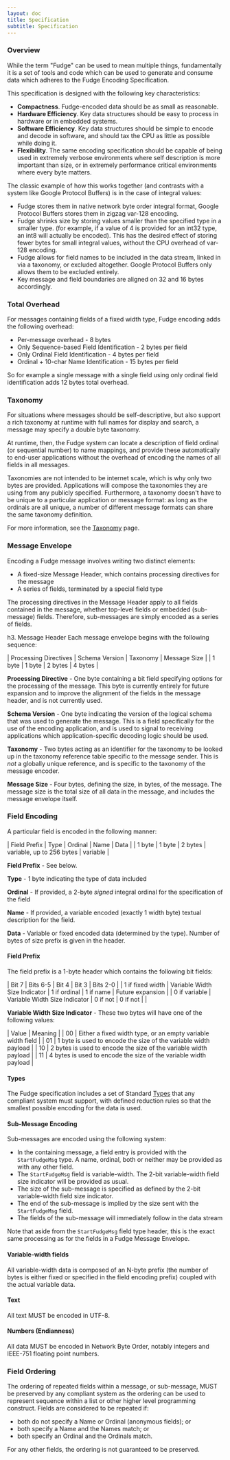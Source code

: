 ```yaml
---
layout: doc
title: Specification
subtitle: Specification
---
```


### Overview

While the term "Fudge" can be used to mean multiple things, fundamentally it is a set of tools and code which
can be used to generate and consume data which adheres to the Fudge Encoding Specification.

This specification is designed with the following key characteristics:

* **Compactness**. Fudge-encoded data should be as small as reasonable.
* **Hardware Efficiency**. Key data structures should be easy to process in hardware or in embedded systems.
* **Software Efficiency**. Key data structures should be simple to encode and decode in software, and should tax the
CPU as little as possible while doing it.
* **Flexibility**. The same encoding specification should be capable of being used in extremely verbose environments
where self description is more important than size, or in extremely performance critical environments where every byte matters.

The classic example of how this works together (and contrasts with a system like Google Protocol Buffers) is
in the case of integral values:

* Fudge stores them in native network byte order integral format, Google Protocol Buffers stores them in zigzag var-128 encoding.
* Fudge shrinks size by storing values smaller than the specified type in a smaller type.
(for example, if a value of 4 is provided for an int32 type, an int8 will actually be encoded).
This has the desired effect of storing fewer bytes for small integral values, without the CPU overhead of var-128 encoding.
* Fudge allows for field names to be included in the data stream, linked in via a taxonomy, or excluded altogether.
Google Protocol Buffers only allows them to be excluded entirely.
* Key message and field boundaries are aligned on 32 and 16 bytes accordingly.


### Total Overhead
For messages containing fields of a fixed width type, Fudge encoding adds the following overhead:

* Per-message overhead - 8 bytes
* Only Sequence-based Field Identification - 2 bytes per field
* Only Ordinal Field Identification - 4 bytes per field
* Ordinal + 10-char Name Identification - 15 bytes per field

So for example a single message with a single field using only ordinal field identification adds 12 bytes total overhead.


### Taxonomy
For situations where messages should be self-descriptive, but also support a rich taxonomy at runtime with full names
for display and search, a message may specify a double byte taxonomy.

At runtime, then, the Fudge system can locate a description of field ordinal (or sequential number) to name mappings,
and provide these automatically to end-user applications without the overhead of encoding the names of all fields in all messages.

Taxonomies are not intended to be internet scale, which is why only two bytes are provided.
Applications will compose the taxonomies they are using from any publicly specified.
Furthermore, a taxonomy doesn't have to be unique to a particular application or message format: as long as
the ordinals are all unique, a number of different message formats can share the same taxonomy definition.

For more information, see the [Taxonomy](taxonomy.html) page.


### Message Envelope

Encoding a Fudge message involves writing two distinct elements:

* A fixed-size Message Header, which contains processing directives for the message
* A series of fields, terminated by a special field type

The processing directives in the Message Header apply to all fields contained in the message,
whether top-level fields or embedded (sub-message) fields. Therefore, sub-messages are simply encoded as a series of fields.

h3. Message Header
Each message envelope begins with the following sequence:

 | Processing Directives | Schema Version | Taxonomy | Message Size |
 |  1 byte               |  1 byte        |  2 bytes |  4 bytes     |

**Processing Directive** - One byte containing a bit field specifying options for the processing of the message.
This byte is currently entirely for future expansion and to improve the alignment of the fields in the message header,
and is not currently used.

**Schema Version** - One byte indicating the version of the logical schema that was used to generate the message.
This is a field specifically for the use of the encoding application, and is used to signal to receiving applications
which application-specific decoding logic should be used.

**Taxonomy** - Two bytes acting as an identifier for the taxonomy to be looked up in the taxonomy reference table
specific to the message sender.
This is *not* a globally unique reference, and is specific to the taxonomy of the message encoder.

**Message Size** - Four bytes, defining the size, in bytes, of the message.
The message size is the total size of all data in the message, and includes the message envelope itself.


### Field Encoding
A particular field is encoded in the following manner:

 | Field Prefix | Type    | Ordinal  | Name                       | Data      |
 |  1 byte      |  1 byte |  2 bytes |  variable, up to 256 bytes |  variable |

**Field Prefix** - See below.

**Type** - 1 byte indicating the type of data included

**Ordinal** - If provided, a 2-byte *signed* integral ordinal for the specification of the field

**Name** - If provided, a variable encoded (exactly 1 width byte) textual description for the field.

**Data** - Variable or fixed encoded data (determined by the type). Number of bytes of size prefix is given in the header.

#### Field Prefix
The field prefix is a 1-byte header which contains the following bit fields:

 | Bit 7            | Bits 6-5                      | Bit 4        | Bit 3     | Bits 2-0         |
 | 1 if fixed width | Variable Width Size Indicator | 1 if ordinal | 1 if name | Future expansion |
 | 0 if variable    | Variable Width Size Indicator | 0 if not     | 0 if not  |                  |

**Variable Width Size Indicator** - These two bytes will have one of the following values:

 | Value | Meaning                                                          |
 | 00    | Either a fixed width type, or an empty variable width field      |
 | 01    | 1 byte is used to encode the size of the variable width payload  |
 | 10    | 2 bytes is used to encode the size of the variable width payload |
 | 11    | 4 bytes is used to encode the size of the variable width payload |

#### Types
The Fudge specification includes a set of Standard [Types](types.html) that any compliant system must support,
with defined reduction rules so that the smallest possible encoding for the data is used.

#### Sub-Message Encoding

Sub-messages are encoded using the following system:

* In the containing message, a field entry is provided with the `StartFudgeMsg` type.
A name, ordinal, both or neither may be provided as with any other field.
* The `StartFudgeMsg` field is variable-width. The 2-bit variable-width field size indicator will be provided as usual.
* The size of the sub-message is specified as defined by the 2-bit variable-width field size indicator.
* The end of the sub-message is implied by the size sent with the `StartFudgeMsg` field.
* The fields of the sub-message will immediately follow in the data stream

Note that aside from the `StartFudgeMsg` field type header, this is the exact same processing as
for the fields in a Fudge Message Envelope.

#### Variable-width fields

All variable-width data is composed of an N-byte prefix (the number of bytes is either fixed or specified
in the field encoding prefix) coupled with the actual variable data.

#### Text

All text MUST be encoded in UTF-8.

#### Numbers (Endianness)

All data MUST be encoded in Network Byte Order, notably integers and IEEE-751 floating point numbers.


### Field Ordering

The ordering of repeated fields within a message, or sub-message, MUST be preserved by any compliant system
as the ordering can be used to represent sequence within a list or other higher level programming construct.
Fields are considered to be repeated if:

* both do not specify a Name or Ordinal (anonymous fields); or
* both specify a Name and the Names match; or
* both specify an Ordinal and the Ordinals match.

For any other fields, the ordering is not guaranteed to be preserved.

